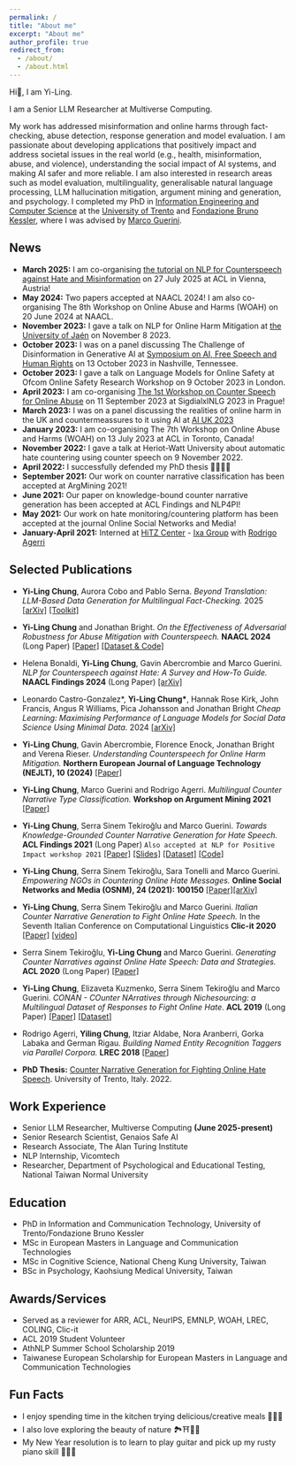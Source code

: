 ```yaml
---
permalink: /
title: "About me"
excerpt: "About me"
author_profile: true
redirect_from: 
  - /about/
  - /about.html
---
```


Hi👋, I am Yi-Ling.

I am a Senior LLM Researcher at Multiverse Computing. 

My work has addressed misinformation and online harms through fact-checking, abuse detection, response generation and model evaluation. I am passionate about developing applications that positively impact and address societal issues in the real world (e.g., health, misinformation, abuse, and violence), understanding the social impact of AI systems, and making AI safer and more reliable. I am also interested in research areas such as model evaluation, multilinguality, generalisable natural language processing, LLM hallucination mitigation, argument mining and generation, and psychology. I completed my PhD in [Information Engineering and Computer Science](https://iecs.unitn.it/) at the [University of Trento](https://www.unitn.it/en) and [Fondazione Bruno Kessler](https://www.fbk.eu/en/), where I was advised by [Marco Guerini](http://www.marcoguerini.eu/). 

News
------
* **March 2025:** I am co-organising [the tutorial on NLP for Counterspeech against Hate and Misinformation](https://sites.google.com/view/nlp4csham/) on 27 July 2025 at ACL in Vienna, Austria!
* **May 2024:** Two papers accepted at NAACL 2024! I am also co-organising The 8th Workshop on Online Abuse and Harms (WOAH) on 20 June 2024 at NAACL.
* **November 2023:** I gave a talk on NLP for Online Harm Mitigation at [the University of Jaén](https://www.ujaen.es/centros/ceatic/noticias/actividad-especifica-doctorado-tic-conferencia-de-yiling-chung-nlp-online-harm-mitigation) on November 8 2023.
* **October 2023:** I was on a panel discussing The Challenge of Disinformation in Generative AI at [Symposium on AI, Free Speech and Human Rights](https://www.vanderbilt.edu/free-expression/ai-symposium/symposium-schedule/) on 13 October 2023 in Nashville, Tennessee.
* **October 2023:** I gave a talk on Language Models for Online Safety at Ofcom Online Safety Research Workshop on 9 October 2023 in London.
* **April 2023:** I am co-organising [The 1st Workshop on Counter Speech for Online Abuse](https://sites.google.com/view/cs4oa) on 11 September 2023 at SigdialxINLG 2023 in Prague!
* **March 2023:** I was on a panel discussing the realities of online harm in the UK and countermeassures to it using AI at [AI UK 2023](https://ai-uk.turing.ac.uk/programme/)
* **January 2023:** I am co-organising The 7th Workshop on Online Abuse and Harms (WOAH) on 13 July 2023 at ACL in Toronto, Canada!
* **November 2022:** I gave a talk at Heriot-Watt University about automatic hate countering using counter speech on 9 November 2022.
* **April 2022:** I successfully defended my PhD thesis 🥳🎉✨🌈
* **September 2021:** Our work on counter narrative classification has been accepted at ArgMining 2021!
* **June 2021:** Our paper on knowledge-bound counter narrative generation has been accepted at ACL Findings and NLP4PI!
* **May 2021:** Our work on hate monitoring/countering platform has been accepted at the journal Online Social Networks and Media!
* **January-April 2021:** Interned at [HiTZ Center](http://www.hitz.eus/) - [Ixa Group](http://ixa.si.ehu.es/) with [Rodrigo Agerri](https://ragerri.github.io/)


Selected Publications
------
* **Yi-Ling Chung**, Aurora Cobo and Pablo Serna. <em>Beyond Translation: LLM-Based Data Generation for Multilingual Fact-Checking.</em> 2025 [[arXiv]](https://arxiv.org/abs/2502.15419) [[Toolkit]](https://github.com/Genaios/MultiSynFact)
* **Yi-Ling Chung** and Jonathan Bright. <em>On the Effectiveness of Adversarial Robustness for Abuse Mitigation with Counterspeech.</em> **NAACL 2024** (Long Paper) [[Paper]](https://aclanthology.org/2024.naacl-long.386.pdf) [[Dataset & Code]](https://github.com/Turing-Online-Safety-Codebase/counterspeech_adversarial)
* Helena Bonaldi, **Yi-Ling Chung**, Gavin Abercrombie and Marco Guerini. <em>NLP for Counterspeech against Hate: A Survey and How-To Guide.</em> **NAACL Findings 2024** (Long Paper) [[arXiv]](https://arxiv.org/pdf/2403.20103)
* Leonardo Castro-Gonzalez\*, **Yi-Ling Chung\***, Hannak Rose Kirk, John Francis, Angus R Williams, Pica Johansson and Jonathan Bright <em>Cheap Learning: Maximising Performance of Language Models for Social Data Science Using Minimal Data.</em> 2024 [[arXiv]](https://arxiv.org/abs/2401.12295.pdf)
* **Yi-Ling Chung**, Gavin Abercrombie, Florence Enock, Jonathan Bright and Verena Rieser. <em>Understanding Counterspeech for Online Harm Mitigation.</em>  **Northern European Journal of Language Technology (NEJLT), 10 (2024)** [[Paper]](https://aclanthology.org/2024.nejlt-1.3/)
* **Yi-Ling Chung**, Marco Guerini and Rodrigo Agerri. <em>Multilingual Counter Narrative Type Classification.</em> **Workshop on Argument Mining 2021** [[Paper]](https://aclanthology.org/2021.argmining-1.12.pdf)
* **Yi-Ling Chung**, Serra Sinem Tekiroğlu and Marco Guerini. <em>Towards Knowledge-Grounded Counter Narrative Generation for Hate Speech.</em> **ACL Findings 2021** (Long Paper) ```Also accepted at NLP for Positive Impact workshop 2021``` [[Paper]](https://aclanthology.org/2021.findings-acl.79.pdf) [[Slides]](https://d3smihljt9218e.cloudfront.net/lecture/26170/slideshow/c9ca2869c15dbb11fedf98f4feb3fbeb.pdf) [[Dataset]](https://github.com/marcoguerini/CONAN#Knowledge-grounded-hate-countering-dataset) [[Code]](https://github.com/yilingchung/Towards_KN_CN_Generation)
* **Yi-Ling Chung**, Serra Sinem Tekiroğlu, Sara Tonelli and Marco Guerini. <em>Empowering NGOs in Countering Online Hate Messages.</em> **Online Social Networks and Media (OSNM), 24 (2021): 100150** [[Paper]](https://www.sciencedirect.com/science/article/abs/pii/S246869642100032X)[[arXiv]](https://arxiv.org/pdf/2107.02472.pdf)
* **Yi-Ling Chung**, Serra Sinem Tekiroğlu and Marco Guerini. <em>Italian Counter Narrative Generation to Fight Online Hate Speech.</em> In the Seventh Italian Conference on Computational Linguistics **Clic-it 2020** [[Paper]](http://ceur-ws.org/Vol-2769/paper_35.pdf) [[video]](https://player.vimeo.com/video/515276877)
* Serra Sinem Tekiroğlu, **Yi-Ling Chung** and Marco Guerini. <em>Generating Counter Narratives against Online Hate Speech: Data and Strategies.</em> **ACL 2020** (Long Paper) [[Paper]](https://www.aclweb.org/anthology/2020.acl-main.110.pdf)
* **Yi-Ling Chung**, Elizaveta Kuzmenko, Serra Sinem Tekiroğlu and Marco Guerini. <em>CONAN - COunter
NArratives through Nichesourcing: a Multilingual Dataset of Responses to Fight Online Hate.</em> **ACL 2019** (Long Paper) [[Paper]](https://www.aclweb.org/anthology/P19-1271.pdf) [[Dataset]](https://github.com/marcoguerini/CONAN#CONAN)
* Rodrigo Agerri, **Yiling Chung**, Itziar Aldabe, Nora Aranberri, Gorka Labaka and German Rigau. <em>Building
Named Entity Recognition Taggers via Parallel Corpora.</em> **LREC 2018** [[Paper]](https://www.aclweb.org/anthology/L18-1557.pdf)

* **PhD Thesis:** [Counter Narrative Generation for Fighting Online Hate Speech](https://iris.unitn.it/retrieve/handle/11572/338563/544707/PhD_Thesis_YiLingChung.pdf). University of Trento, Italy. 2022.
  
Work Experience
------
* Senior LLM Researcher, Multiverse Computing **(June 2025-present)**
* Senior Research Scientist, Genaios Safe AI
* Research Associate, The Alan Turing Institute
* NLP Internship, Vicomtech
* Researcher, Department of Psychological and Educational Testing, National Taiwan Normal University

Education
------
* PhD in Information and Communication Technology, University of Trento/Fondazione Bruno Kessler
* MSc in European Masters in Language and Communication Technologies 
* MSc in Cognitive Science, National Cheng Kung University, Taiwan 
* BSc in Psychology, Kaohsiung Medical University, Taiwan

Awards/Services
------
* Served as a reviewer for ARR, ACL, NeurIPS, EMNLP, WOAH, LREC, COLING, Clic-it
* ACL 2019 Student Volunteer
* AthNLP Summer School Scholarship 2019
* Taiwanese European Scholarship for European Masters in Language and Communication Technologies

Fun Facts
------
* I enjoy spending time in the kitchen trying delicious/creative meals 🍱🥟🥗
* I also love exploring the beauty of nature 🏞️⛩️🌈🌊
* My New Year resolution is to learn to play guitar and pick up my rusty piano skill 🧐😎🤔
